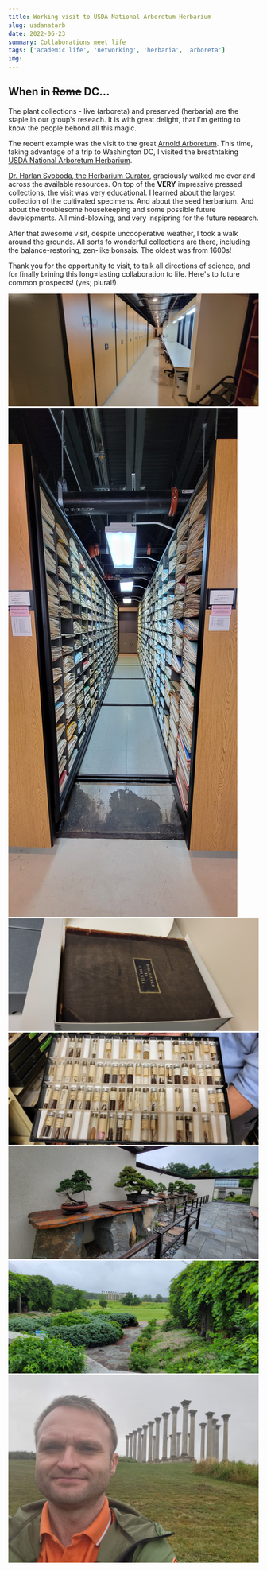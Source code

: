 ```yaml
---
title: Working visit to USDA National Arboretum Herbarium
slug: usdanatarb
date: 2022-06-23
summary: Collaborations meet life
tags: ['academic life', 'networking', 'herbaria', 'arboreta']
img:
---
```


## When in ~~Rome~~ DC...

The plant collections - live (arboreta) and preserved (herbaria) are the staple in our group's reseach. It is with great delight, that I'm getting to know the people behond all this magic.

The recent example was the visit to the great [Arnold Arboretum](/news/harvard). This time, taking advantage of a trip to Washington DC, I visited the breathtaking [USDA National Arboretum Herbarium](https://www.usna.usda.gov/science/u.s-national-arboretum-herbarium/).  

[Dr. Harlan Svoboda, the Herbarium Curator](https://www.usna.usda.gov/science/our-scientists/), graciously walked me over and across the available resources. On top of the __VERY__ impressive pressed collections, the visit was very educational. I learned about the largest collection of the cultivated specimens. And about the seed herbarium. And about the troublesome housekeeping and some possible future developments. All mind-blowing, and very inspipring for the future research.

After that awesome visit, despite uncooperative weather, I took a walk around the grounds. All sorts fo wonderful collections are there, including the balance-restoring, zen-like bonsais. The oldest was from 1600s!

Thank you for the opportunity to visit, to talk all directions of science, and for finally brining this long=lasting collaboration to life. Here's to future common prospects! (yes; plural!)

 ![compactors](./compactors.jpg "Rows and rows of specimens")
 ![insideComp](./insideComp.jpg "Thousands and thousands of plant specimens")
 ![oldBook](./oldBook.jpg "Herbaria from the 1700s - a hobby for rich eccentrics")
 ![seed](./seed.jpg "The largest seed herbarium in the country!")
 ![bonsai](./bonsai.jpg "My moment of Zen")
 ![panorama](./panorama.jpg "Herb garden with a view on the Column Hill")
 ![columns](./columns.jpg "Despite poor weather - great views and great time!")
